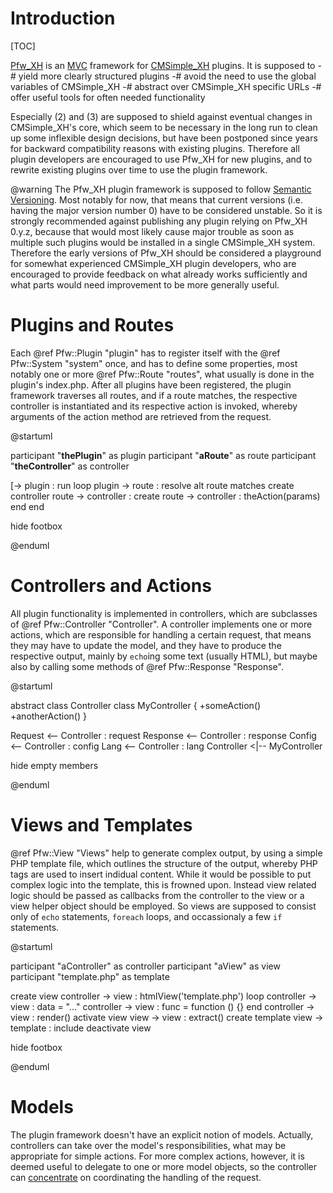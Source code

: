Introduction
============

[TOC]

[Pfw_XH](http://3-magi.net/?CMSimple_XH/Pfw_XH)
is an [MVC](https://en.wikipedia.org/wiki/Model%E2%80%93view%E2%80%93controller)
framework for [CMSimple_XH](http://www.cmsimple-xh.org/) plugins.
It is supposed to
-# yield more clearly structured plugins
-# avoid the need to use the global variables of CMSimple_XH
-# abstract over CMSimple_XH specific URLs
-# offer useful tools for often needed functionality

Especially (2) and (3) are supposed to shield against eventual changes
in CMSimple_XH's core, which seem to be necessary in the long run
to clean up some inflexible design decisions,
but have been postponed since years for backward compatibility reasons
with existing plugins.
Therefore all plugin developers are encouraged to use Pfw_XH for new
plugins, and to rewrite existing plugins over time to use the plugin framework.

@warning
The Pfw_XH plugin framework is supposed to follow
[Semantic Versioning](http://semver.org/).
Most notably for now, that means that current versions
(i.e. having the major version number 0) have to be considered unstable.
So it is strongly recommended against publishing any plugin
relying on Pfw_XH 0.y.z, because that would most likely cause major trouble
as soon as multiple such plugins would be installed in a single CMSimple_XH
system.
Therefore the early versions of Pfw_XH should be considered a playground
for somewhat experienced CMSimple_XH plugin developers, who are encouraged 
to provide feedback on what already works sufficiently and what parts would 
need improvement to be more generally useful.

Plugins and Routes
==================

Each @ref Pfw::Plugin "plugin" has to register itself with the @ref Pfw::System "system" once,
and has to define some properties, most notably one or more @ref Pfw::Route "routes",
what usually is done in the plugin's index.php.
After all plugins have been registered,
the plugin framework traverses all routes,
and if a route matches,
the respective controller is instantiated
and its respective action is invoked,
whereby arguments of the action method
are retrieved from the request.

@startuml

participant "__thePlugin__" as plugin
participant "__aRoute__" as route
participant "__theController__" as controller

[-> plugin : run
loop
    plugin -> route : resolve
    alt route matches
        create controller
        route -> controller : create
        route -> controller : theAction(params)
    end
end

hide footbox

@enduml

Controllers and Actions
=======================

All plugin functionality is implemented in controllers,
which are subclasses of @ref Pfw::Controller "Controller".
A controller implements one or more actions,
which are responsible for handling a certain request,
that means they may have to update the model,
and they have to produce the respective output,
mainly by `echo`ing some text (usually HTML),
but maybe also by calling some methods of @ref Pfw::Response "Response".

@startuml

abstract class Controller
class MyController {
    +someAction()
    +anotherAction()
}

Request <-- Controller : request
Response <-- Controller : response
Config <-- Controller : config
Lang <-- Controller : lang
Controller <|-- MyController

hide empty members

@enduml

Views and Templates
===================

@ref Pfw::View "Views" help to generate complex output,
by using a simple PHP template file,
which outlines the structure of the output,
whereby PHP tags are used to insert indidual content.
While it would be possible to put complex logic into the template,
this is frowned upon.
Instead view related logic should be passed as callbacks from the controller
to the view or a view helper object should be employed.
So views are supposed to consist only of `echo` statements, `foreach` loops,
and occassionaly a few `if` statements.

@startuml

participant "aController" as controller
participant "aView" as view
participant "template.php" as template

create view
controller -> view : htmlView('template.php')
loop
    controller -> view : data = "..."
    controller -> view : func = function () {}
end
controller -> view : render()
activate view
view -> view : extract()
create template
view -> template : include
deactivate view

hide footbox

@enduml

Models
======

The plugin framework doesn't have an explicit notion of models.
Actually, controllers can take over the model's responsibilities,
what may be appropriate for simple actions.
For more complex actions, however,
it is deemed useful to delegate to one or more model objects,
so the controller can [concentrate](https://en.wikipedia.org/wiki/Separation_of_concerns)
on coordinating the handling of the request.
